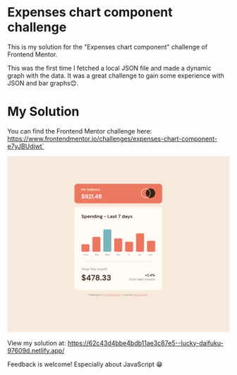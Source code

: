 # Expenses chart component challenge
This is my solution for the "Expenses chart component" challenge of Frontend Mentor.

This was the first time I fetched a local JSON file and made a dynamic graph with the data. 
It was a great challenge to gain some experience with JSON and bar graphs😊.

# My Solution
You can find the Frontend Mentor challenge here:
https://www.frontendmentor.io/challenges/expenses-chart-component-e7yJBUdjwt`


![My solution](/design/my-solution.png "My solution")

View my solution at: https://62c43d4bbe4bdb11ae3c87e5--lucky-daifuku-97609d.netlify.app/

Feedback is welcome! Especially about JavaScript 😁
